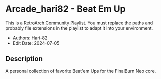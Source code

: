 # Arcade_hari82 - Beat Em Up

This is a [RetroArch Community
Playlist](https://github.com/thingsiplay/retroarch-community-playlists). You must
replace the paths and probably file extensions in the playlist to adapt it into
your environment.

- Authors: Hari-82
- Edit Date: 2024-07-05

## Description

A personal collection of favorite Beat'em Ups for the FinalBurn Neo core.

